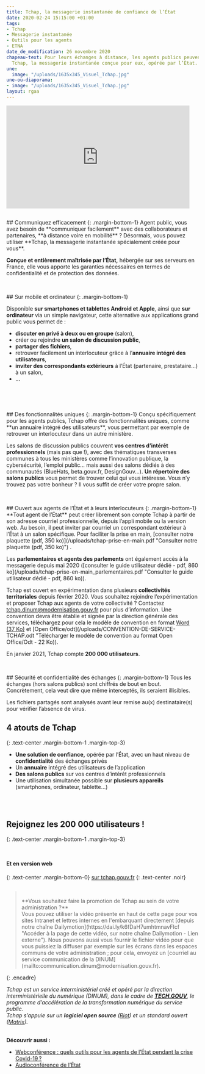 ```yaml
---
title: Tchap, la messagerie instantanée de confiance de l’État
date: 2020-02-24 15:15:00 +01:00
tags:
- Tchap
- Messagerie instantanée
- Outils pour les agents
- ETNA
date_de_modification: 26 novembre 2020
chapeau-text: Pour leurs échanges à distance, les agents publics peuvent compter sur
  Tchap, la messagerie instantanée conçue pour eux, opérée par l’État.
une:
  image: "/uploads/1635x345_Visuel_Tchap.jpg"
une-ou-diaporama:
- image: "/uploads/1635x345_Visuel_Tchap.jpg"
layout: rgaa
---
```


<iframe frameborder="0" width="480" height="270" class='text-center' src="https://www.dailymotion.com/embed/video/x7qn13j" allowfullscreen allow="autoplay"></iframe>

<br>

<figure class='image-left' style='width: 6%;'><img src="/uploads/chat.png" alt=""></figure>## Communiquez efficacement
{: .margin-bottom-1}
Agent public, vous avez besoin de **communiquer facilement** avec des collaborateurs et partenaires, **à distance voire en mobilité** ? Désormais, vous pouvez utiliser **Tchap, la messagerie instantanée spécialement créée pour vous**.

**Conçue et entièrement maîtrisée par l’État,** hébergée sur ses serveurs en France, elle vous apporte les garanties nécessaires en termes de confidentialité et de protection des données.
<br>
<br>

<figure class='image-left' style='width: 7%;'>
<img src="/uploads/ipad.png" alt="">
</figure>## Sur mobile et ordinateur
{: .margin-bottom-1}

Disponible **sur smartphones et tablettes Android et Apple**, ainsi que **sur ordinateur** via un simple navigateur, cette alternative aux applications grand public vous permet de :
* **discuter en privé à deux ou en groupe** (salon),
* créer ou rejoindre **un salon de discussion public**,
* **partager des fichiers**,
* retrouver facilement un interlocuteur grâce à l’**annuaire intégré des utilisateurs**,
* **inviter des correspondants extérieurs** à l’État (partenaire, prestataire…) à un salon,
* …
<br>
<br>

<figure class='image-left' style='width: 6%;'>
<img src="/uploads/picto-intervention.png" alt="">
</figure>## Des fonctionnalités uniques
{: .margin-bottom-1}
Conçu spécifiquement pour les agents publics, Tchap offre des fonctionnalités uniques, comme **un annuaire intégré des utilisateurs**, vous permettant par exemple de retrouver un interlocuteur dans un autre ministère.

Les salons de discussion publics couvrent **vos centres d’intérêt professionnels** (mais pas que !), avec des thématiques transverses communes à tous les ministères comme l’innovation publique, la cybersécurité, l’emploi public… mais aussi des salons dédiés à des communautés (BlueHats, beta.gouv.fr, DesignGouv…). **Un répertoire des salons publics** vous permet de trouver celui qui vous intéresse. Vous n’y trouvez pas votre bonheur ? Il vous suffit de créer votre propre salon.
<br>
<br>

<figure class='image-left' style='width: 6%;'>
<img src="/uploads/group-bleu.png" alt="">
</figure>## Ouvert aux agents de l’État et à leurs interlocuteurs
{: .margin-bottom-1}
**Tout agent de l’État** peut créer librement son compte Tchap à partir de son adresse courriel professionnelle, depuis l’appli mobile ou la version web. Au besoin, il peut inviter par courriel un correspondant extérieur à l’État à un salon spécifique. Pour faciliter la prise en main, [consulter notre plaquette (pdf, 350 ko)](/uploads/tchap-prise-en-main.pdf "Consulter notre plaquette (pdf, 350 ko)") .

Les **parlementaires et agents des parlements** ont également accès à la messagerie depuis mai 2020 ([consulter le guide utilisateur dédié - pdf, 860 ko](/uploads/tchap-prise-en-main_parlementaires.pdf "Consulter le guide utilisateur dédié - pdf, 860 ko)).

Tchap est ouvert en expérimentation dans plusieurs **collectivités territoriales** depuis février 2020. Vous souhaitez rejoindre l’expérimentation et proposer Tchap aux agents de votre collectivité ? Contactez [tchap.dinum@modernisation.gouv.fr](mailto:tchap.dinum@modernisation.gouv.fr) pour plus d’information. Une convention devra être établie et signée par la direction générale des services, téléchargez pour cela le modèle de convention en format [Word (37 Ko)](/uploads/CONVENTION-DE-SERVICE-TCHAP.DOCX "Télécharger le modèle de convention au format Word - 37 Ko") et [Open Office/odt](/uploads/CONVENTION-DE-SERVICE-TCHAP.odt "Télécharger le modèle de convention au format Open Office/Odt - 22 Ko)).

En janvier 2021, Tchap compte **200 000 utilisateurs**.
<br>
<br>

<figure class='image-left' style='width: 6%;'>
<img src="/uploads/shield-bleu.png" alt="">
</figure>## Sécurité et confidentialité des échanges
{: .margin-bottom-1}
Tous les échanges (hors salons publics) sont chiffrés de bout en bout. Concrètement, cela veut dire que même interceptés, ils seraient illisibles.

Les fichiers partagés sont analysés avant leur remise au(x) destinataire(s) pour vérifier l’absence de virus.
<br>

## 4 atouts de Tchap
{: .text-center .margin-bottom-1 .margin-top-3}
* **Une solution de confiance,** opérée par l’État, avec un haut niveau de **confidentialité** des échanges privés
* Un **annuaire** intégré des utilisateurs de l’application
* **Des salons publics** sur vos centres d’intérêt professionnels
* Une utilisation simultanée possible sur **plusieurs appareils** (smartphones, ordinateur, tablette…)
<br>
<br>

## Rejoignez les 200 000 utilisateurs !
{: .text-center .margin-bottom-1 .margin-top-3}

<a href="https://play.google.com/store/apps/details?id=fr.gouv.tchap.a" alt="Télécharger l'application sur Google play"><figure class='image-center' style='width: 30%;'><img src="/uploads/googleplay.png" alt=""></figure></a>
<a href="https://apps.apple.com/fr/app/tchap/id1446253779" alt="Télécharger l'application sur l'Appstore"><figure class='image-center' style='width: 30%;'><img src="/uploads/appstore.png" alt=""></figure></a>

#### Et en version web
{: .text-center .margin-bottom-0}
[sur tchap.gouv.fr](https://tchap.gouv.fr/)
{: .text-center .noir}
<a href="https://tchap.gouv.fr/" alt="Tchap version web"><figure class='image-center' style='width: 10%;'><img src="/uploads/monitor.png" alt=""></figure></a>

> <br>
> **Vous souhaitez faire la promotion de Tchap au sein de votre administration ?**
> <br>
> Vous pouvez utiliser la vidéo présente en haut de cette page pour vos sites Intranet et lettres internes en l'embarquant directement [depuis notre chaîne Dailymotion](https://dai.ly/k6fDaH7umhtmnavFIcf "Accéder à la page de cette vidéo, sur notre chaîne Dailymotion - Lien externe"). Nous pouvons aussi vous fournir le fichier vidéo pour que vous puissiez la diffuser par exemple sur les écrans dans les espaces communs de votre administration ; pour cela, envoyez un [courriel au service communication de la DINUM](mailto:communication.dinum@modernisation.gouv.fr).
{: .encadre}

*Tchap est un service interministériel créé et opéré par la direction interministérielle du numérique (DINUM), dans le cadre de **[TECH.GOUV](/publications/tech-gouv-strategie-et-feuille-de-route-2019-2021/)**, le programme d’accélération de la transformation numérique du service public.* <br>
*Tchap s’appuie sur un **logiciel open source** ([Riot](https://about.riot.im/)) et un standard ouvert ([Matrix](https://matrix.org/)).*
<br>
<br>

**Découvrir aussi :**
* [Webconférence : quels outils pour les agents de l’État pendant la crise Covid-19 ?](/outils-agents/organiser-webconference-outils-agents-etat/)
* [Audioconférence de l’État](/outils-agents/audioconference-etat/)